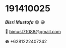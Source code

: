 # 191410025

***Bisri Mustofa*** :smile: :grinning:

:e-mail: [bimust71088@gmail.com](https://bimust71088@gmail.com)

:phone: +6281222407242

